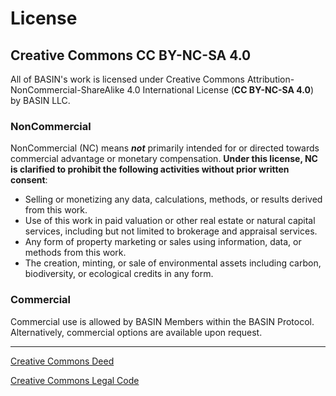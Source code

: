 # License

## Creative Commons **CC BY-NC-SA 4.0**

All of BASIN's work is licensed under Creative Commons Attribution-NonCommercial-ShareAlike 4.0 International License (**CC BY-NC-SA 4.0**) by BASIN LLC.

### NonCommercial&#x20;

NonCommercial (NC) means _**not**_ primarily intended for or directed towards commercial advantage or monetary compensation. **Under this license, NC is clarified to prohibit the following activities without prior written consent**:

* Selling or monetizing any data, calculations, methods, or results derived from this work.
* Use of this work in paid valuation or other real estate or natural capital services, including but not limited to brokerage and appraisal services.
* Any form of property marketing or sales using information, data, or methods from this work.
* The creation, minting, or sale of environmental assets including carbon, biodiversity, or ecological credits in any form.

### Commercial

Commercial use is allowed by BASIN Members within the BASIN Protocol.  Alternatively, commercial options are available upon request.

***

[Creative Commons Deed](https://creativecommons.org/licenses/by-nc-sa/4.0/deed.en)

[Creative Commons Legal Code](https://creativecommons.org/licenses/by-nc-sa/4.0/legalcode.en)
